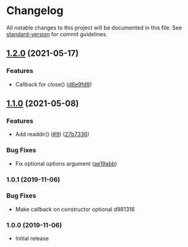 # Changelog

All notable changes to this project will be documented in this file. See [standard-version](https://github.com/conventional-changelog/standard-version) for commit guidelines.

## [1.2.0](https://github.com/gmaclennan/zip-fs/compare/v1.1.0...v1.2.0) (2021-05-17)


### Features

* Callback for close() ([d6e9fd9](https://github.com/gmaclennan/zip-fs/commit/d6e9fd9e0ddd3a3205463ee2ddbff6338668eae9))

## [1.1.0](https://github.com/gmaclennan/zip-fs/compare/v1.0.1...v1.1.0) (2021-05-08)


### Features

* Add readdir() ([#9](https://github.com/gmaclennan/zip-fs/issues/9)) ([27b7336](https://github.com/gmaclennan/zip-fs/commit/27b7336429c4695561d7643d56847fbbc51a5197))


### Bug Fixes

* Fix optional options argument ([ae19abb](https://github.com/gmaclennan/zip-fs/commit/ae19abb79637361e0a05beac984c00826fc1f0cb))

### 1.0.1 (2019-11-06)


### Bug Fixes

* Make callback on constructor optional d981316

### 1.0.0 (2019-11-06)

- Initial release
